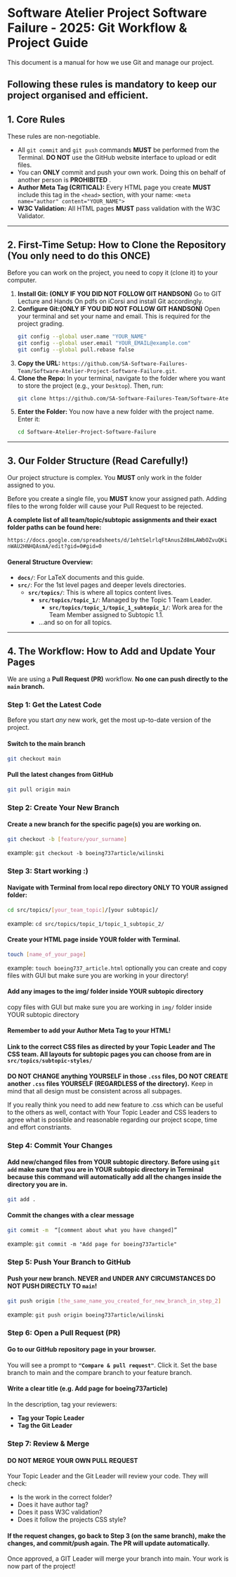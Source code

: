 # Software Atelier Project Software Failure - 2025: Git Workflow & Project Guide

This document is a manual for how we use Git and manage our project.

Following these rules is mandatory to keep our project organised and efficient.
---

## 1. Core Rules

These rules are non-negotiable.

* All `git commit` and `git push` commands **MUST** be performed from the Terminal. **DO NOT** use the GitHub website interface to upload or edit files.
* You can **ONLY** commit and push your own work. Doing this on behalf of another person is **PROHIBITED** .
* **Author Meta Tag (CRITICAL):** Every HTML page you create **MUST** include this tag in the `<head>` section, with your name:
    `<meta name="author" content="YOUR_NAME">`
* **W3C Validation:** All HTML pages **MUST** pass validation with the W3C Validator.
---

## 2. First-Time Setup: How to Clone the Repository (You only need to do this **ONCE**)

Before you can work on the project, you need to copy it (clone it) to your computer.

1.  **Install Git: (ONLY IF YOU DID NOT FOLLOW GIT HANDSON)** Go to GIT Lecture and Hands On pdfs on iCorsi and install Git accordingly.
2.  **Configure Git:(ONLY IF YOU DID NOT FOLLOW GIT HANDSON)** Open your terminal and set your name and email. This is required for the project grading.
    ```bash
    git config --global user.name "YOUR_NAME"
    git config --global user.email "YOUR_EMAIL@example.com"
    git config --global pull.rebase false
    ```
3.  **Copy the URL:** `https://github.com/SA-Software-Failures-Team/Software-Atelier-Project-Software-Failure.git`.
4.  **Clone the Repo:** In your terminal, navigate to the folder where you want to store the project (e.g., your `Desktop`). Then, run:
    ```bash
    git clone https://github.com/SA-Software-Failures-Team/Software-Atelier-Project-Software-Failure.git
    ```
5.  **Enter the Folder:** You now have a new folder with the project name. Enter it:
    ```bash
    cd Software-Atelier-Project-Software-Failure
    ```

---

## 3. Our Folder Structure (Read Carefully!)

Our project structure is complex. You **MUST** only work in the folder assigned to you.

Before you create a single file, you **MUST** know your assigned path. Adding files to the wrong folder will cause your Pull Request to be rejected.

**A complete list of all team/topic/subtopic assignments and their exact folder paths can be found here:**

`https://docs.google.com/spreadsheets/d/1ehtSelrlqFtAnusZd8mLAWbOZvuQKinWAU2HNHQAsmA/edit?gid=0#gid=0`

#### General Structure Overview:

* **`docs/`**: For LaTeX documents and this guide.
* **`src/`**: For the 1st level pages and deeper levels directories.
  * **`src/topics/`**: This is where all topics content lives.
    * **`src/topics/topic_1/`**: Managed by the Topic 1 Team Leader.
       * **`src/topics/topic_1/topic_1_subtopic_1/`**: Work area for the Team Member assigned to Subtopic 1.1.
    * ...and so on for all topics.

---

## 4. The Workflow: How to Add and Update Your Pages

We are using a **Pull Request (PR)** workflow. **No one can push directly to the `main` branch.**

### Step 1: Get the Latest Code

Before you start *any* new work, get the most up-to-date version of the project.

#### Switch to the main branch
   ```bash
git checkout main    
   ```

#### Pull the latest changes from GitHub
   ```bash
git pull origin main
   ```

### Step 2: Create Your New Branch

#### Create a new branch for the specific page(s) you are working on.
   ```bash
git checkout -b [feature/your_surname]
   ```
example: `git checkout -b boeing737article/wilinski`

### Step 3: Start working :)

#### Navigate with Terminal from local repo directory ONLY TO YOUR assigned folder:
   ```bash
cd src/topics/[your_team_topic]/[your subtopic]/
   ```
example: `cd src/topics/topic_1/topic_1_subtopic_2/`

#### Create your HTML page inside YOUR folder with Terminal.
   ```bash
touch [name_of_your_page]
   ```
example: `touch boeing737_article.html`
optionally you can create and copy files with GUI but make sure you are working in your directory!

#### Add any images to the img/ folder inside YOUR subtopic directory
copy files with GUI but make sure you are working in `img/` folder inside YOUR subtopic directory

#### Remember to add your Author Meta Tag to your HTML!

#### Link to the correct CSS files as directed by your Topic Leader and The CSS team. All layouts for subtopic pages you can choose from are in `src/topics/subtopic-styles/`
**DO NOT CHANGE anything YOURSELF in those `.css` files, DO NOT CREATE another `.css` files YOURSELF (REGARDLESS of the directory).** Keep in mind that all design must be consistent across all subpages. 

If you really think you need to add new feature to .css which can be useful to the others as well, contact with Your Topic Leader and CSS leaders to agree what is possible and reasonable regarding our project scope, time and effort constriants.

### Step 4: Commit Your Changes

#### Add new/changed files from YOUR subtopic directory. Before using `git add` make sure that you are in YOUR subtopic directory in Terminal because this command will automatically add all the changes inside the directory you are in.
   ```bash
git add . 
   ```

#### Commit the changes with a clear message 
   ```bash
git commit -m  “[comment about what you have changed]”
   ```
example: `git commit -m "Add page for boeing737article"`

### Step 5: Push Your Branch to GitHub

#### Push your new branch. **NEVER and UNDER ANY CIRCUMSTANCES DO NOT PUSH DIRECTLY TO `main`**!
   ```bash
git push origin [the_same_name_you_created_for_new_branch_in_step_2]
   ```
example: `git push origin boeing737article/wilinski`

### Step 6: Open a Pull Request (PR)

#### Go to our GitHub repository page in your browser.
You will see a prompt to **`"Compare & pull request"`**. Click it.
Set the base branch to main and the compare branch to your feature branch.
#### Write a clear title (e.g. Add page for boeing737article)
In the description, tag your reviewers:
- **Tag your Topic Leader**
- **Tag the Git Leader**

### Step 7: Review & Merge

#### DO NOT MERGE YOUR OWN PULL REQUEST
Your Topic Leader and the Git Leader will review your code. They will check:
- Is the work in the correct folder?
- Does it have author tag?
- Does it pass W3C validation?
- Does it follow the projects CSS style?

#### If the request changes, go back to Step 3 (on the same branch), make the changes, and commit/push again. The PR will update automatically. 
Once approved, a GIT Leader will merge your branch into main. Your work is now part of the project!




